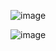 ![image](https://github.com/idrees53-hub/terraform-projects/assets/125870191/d476352d-eabf-45ff-8748-0438da532351)


![image](https://github.com/idrees53-hub/terraform-projects/assets/125870191/8ad068c2-14e3-418f-b478-6e28994e07e2)
